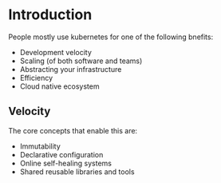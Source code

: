# Introduction

People mostly use kubernetes for one of the following bnefits:
- Development velocity
- Scaling (of both software and teams)
- Abstracting your infrastructure
- Efficiency
- Cloud native ecosystem

## Velocity

The core concepts that enable this are:
- Immutability
- Declarative configuration
- Online self-healing systems
- Shared reusable libraries and tools